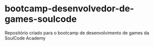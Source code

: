# bootcamp-desenvolvedor-de-games-soulcode
Repositório criado para o bootcamp de desenvolvimento de games da SoulCode Academy
